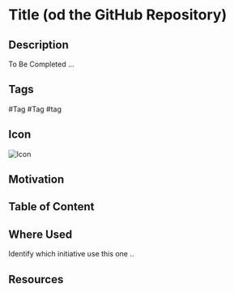 Title (od the GitHub Repository)
==

Description
-
To Be Completed ...

Tags
-
#Tag #Tag #tag

Icon
-
![Icon](https://github.com/iPlumb3r/pEAr4pEEr/blob/master/images/icon%Title.png)

Motivation
-

Table of Content
-

Where Used
-
Identify which initiative use this one ..

Resources
-
